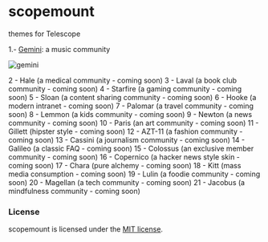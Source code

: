 scopemount
=========
themes for Telescope

1.- [Gemini](http://sm-gemini.meteor.com/): a music community

![gemini](http://i.imgur.com/9G6XYEi.jpg)

2 -  Hale (a medical community - coming soon)
3 -  Laval (a book club community - coming soon)
4 -  Starfire (a gaming community - coming soon)
5 -  Sloan (a content sharing community - coming soon)
6 -  Hooke (a modern intranet - coming soon)
7 -  Palomar (a travel community - coming soon)
8 -  Lemmon (a kids community - coming soon)
9 -  Newton (a news community - coming soon)
10 -  Paris (an art community - coming soon)
11 -  Gillett (hipster style - coming soon)
12 -  AZT-11 (a fashion community - coming soon)
13 -  Cassini (a journalism community - coming soon)
14 -  Galileo (a classic FAQ - coming soon)
15 -  Colossus (an exclusive member community - coming soon)
16 -  Copernico (a hacker news style skin - coming soon)
17 -  Chara (pure alchemy - coming soon)
18 -  Kitt (mass media consumption - coming soon)
19 -  Lulin (a foodie community - coming soon)
20 -  Magellan (a tech community - coming soon)
21 -  Jacobus (a mindfulness community - coming soon)

### License

scopemount is licensed under the [MIT license](http://opensource.org/licenses/MIT).
